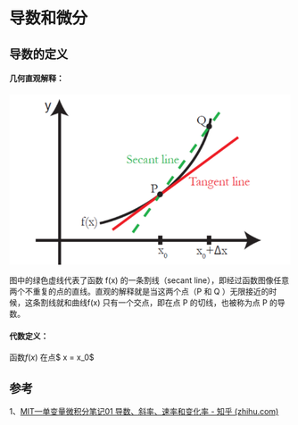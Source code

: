 # 导数和微分

## 导数的定义

#### 几何直观解释：

![image.png](./assets/image.png)

图中的绿色虚线代表了函数 f(x) 的一条割线（secant line），即经过函数图像任意两个不重复的点的直线。直观的解释就是当这两个点（P 和 Q ）无限接近的时候，这条割线就和曲线f(x) 只有一个交点，即在点 P 的切线，也被称为点 P 的导数。

#### 代数定义：

函数$f(x)$ 在点$ x = x_0$ 



## 参考

1、[MIT—单变量微积分笔记01 导数、斜率、速率和变化率 - 知乎 (zhihu.com)](https://zhuanlan.zhihu.com/p/46688904)
